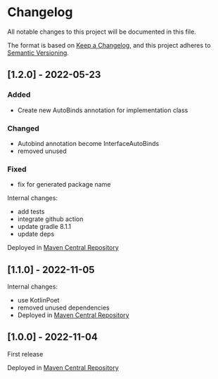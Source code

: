 # Changelog

All notable changes to this project will be documented in this file.

The format is based on [Keep a Changelog](https://keepachangelog.com/en/1.0.0/),
and this project adheres to [Semantic Versioning](https://semver.org/spec/v2.0.0.html).

## [1.2.0] - 2022-05-23

### Added
- Create new AutoBinds annotation for implementation class

### Changed
- Autobind annotation become InterfaceAutoBinds
- removed unused 

### Fixed
- fix for generated package name

Internal changes:
- add tests
- integrate github action
- update gradle 8.1.1
- update deps

Deployed in [Maven Central Repository](https://central.sonatype.com/artifact/io.github.alecarnevale/claymore/1.2.0)

## [1.1.0] - 2022-11-05

Internal changes:
- use KotlinPoet
- removed unused dependencies
- 
  Deployed in [Maven Central Repository](https://central.sonatype.com/artifact/io.github.alecarnevale/claymore/1.1.0)

## [1.0.0] - 2022-11-04

First release

Deployed in [Maven Central Repository](https://central.sonatype.com/artifact/io.github.alecarnevale/claymore/1.0.0)
